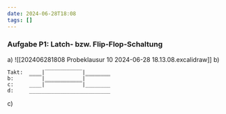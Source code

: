 ```yaml
---
date: 2024-06-28T18:08
tags: []
---
```

### Aufgabe P1: Latch- bzw. Flip-Flop-Schaltung
a) ![[202406281808 Probeklausur 10 2024-06-28 18.13.08.excalidraw]]
b)
```plaintext
Takt:  ____|‾‾‾‾‾‾‾‾‾‾‾‾|________
b:     ‾‾‾‾|____________|‾‾‾‾‾‾‾‾
c:     ____|‾‾‾‾‾‾‾‾‾‾‾‾|________
d:     __________________________
```

c)
```plaintext

```